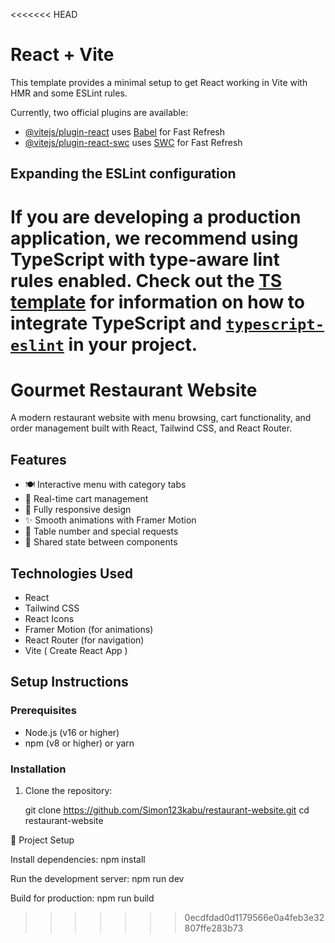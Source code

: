 <<<<<<< HEAD
# React + Vite

This template provides a minimal setup to get React working in Vite with HMR and some ESLint rules.

Currently, two official plugins are available:

- [@vitejs/plugin-react](https://github.com/vitejs/vite-plugin-react/blob/main/packages/plugin-react) uses [Babel](https://babeljs.io/) for Fast Refresh
- [@vitejs/plugin-react-swc](https://github.com/vitejs/vite-plugin-react/blob/main/packages/plugin-react-swc) uses [SWC](https://swc.rs/) for Fast Refresh

## Expanding the ESLint configuration

If you are developing a production application, we recommend using TypeScript with type-aware lint rules enabled. Check out the [TS template](https://github.com/vitejs/vite/tree/main/packages/create-vite/template-react-ts) for information on how to integrate TypeScript and [`typescript-eslint`](https://typescript-eslint.io) in your project.
=======
# Gourmet Restaurant Website

A modern restaurant website with menu browsing, cart functionality, and order management built with React, Tailwind CSS, and React Router.

## Features

- 🍽️ Interactive menu with category tabs
- 🛒 Real-time cart management
- 📱 Fully responsive design
- ✨ Smooth animations with Framer Motion
- 📝 Table number and special requests
- 🔄 Shared state between components

## Technologies Used

- React 
- Tailwind CSS
- React Icons
- Framer Motion (for animations)
- React Router (for navigation)
- Vite ( Create React App )

## Setup Instructions

### Prerequisites

- Node.js (v16 or higher)
- npm (v8 or higher) or yarn

### Installation

1. Clone the repository:

   git clone https://github.com/Simon123kabu/restaurant-website.git
   cd restaurant-website

📂 Project Setup

Install dependencies:
npm install

Run the development server:
npm run dev

Build for production:
npm run build
>>>>>>> 0ecdfdad0d1179566e0a4feb3e32807ffe283b73
